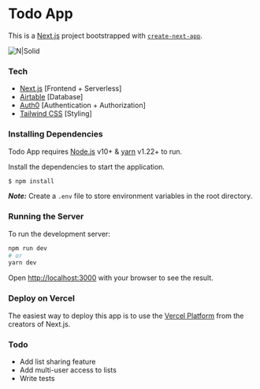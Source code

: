 # Todo App

This is a [Next.js](https://nextjs.org/) project bootstrapped with [`create-next-app`](https://github.com/vercel/next.js/tree/canary/packages/create-next-app).

![N|Solid](https://i.postimg.cc/Z5DDpvg8/todo-app.png)

### Tech

- [Next.js](https://nextjs.org/) [Frontend + Serverless]
- [Airtable](https://airtable.com/) [Database]
- [Auth0](https://auth0.com/) [Authentication + Authorization]
- [Tailwind CSS](https://tailwindcss.com/) [Styling]

### Installing Dependencies

Todo App requires [Node.js](https://nodejs.org/) v10+ & [yarn](https://www.npmjs.com/package/yarn) v1.22+ to run.

Install the dependencies to start the application.

```sh
$ npm install
```

**_Note:_** Create a `.env` file to store environment variables in the root directory.

### Running the Server

To run the development server:

```bash
npm run dev
# or
yarn dev
```

Open [http://localhost:3000](http://localhost:3000) with your browser to see the result.

### Deploy on Vercel

The easiest way to deploy this app is to use the [Vercel Platform](https://vercel.com/import?utm_medium=default-template&filter=next.js&utm_source=create-next-app&utm_campaign=create-next-app-readme) from the creators of Next.js.

### Todo

- Add list sharing feature
- Add multi-user access to lists
- Write tests
